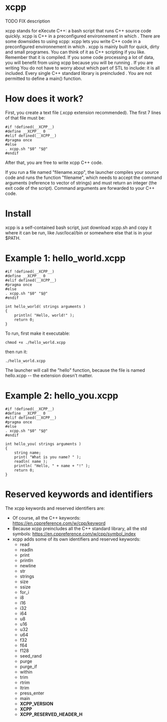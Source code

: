 # xcpp

TODO FIX description

xcpp stands for eXecute C++: a bash script that runs C++ source code quickly. xcpp is C++ in a preconfigured environnement in which . There are some downsides to using xcpp:  xcpp lets you write C++ code in a preconfigured environnement in which . xcpp is mainly built for quick, dirty and small programes. You can think of it as C++ scripting if you like. Remember that it is compiled. If you some code processing a lot of data, you will benefit from using xcpp because you will be running . If you are writing You do not have to worry about which part of STL to include: it is all included. Every single C++ standard library is preincluded . You are not permitted to define a main() function.

# How does it work?

First, you create a text file (.xcpp extension recommended). The first 7 lines of that file must be:

    #if !defined(__XCPP__)
    #define __XCPP__ 0
    #elif defined(__XCPP__)
    #pragma once
    #else
    . xcpp.sh "$0" "$@"
    #endif

After that, you are free to write xcpp C++ code.

If you run a file named "filename.xcpp", the launcher compiles your source code and runs the function "filename", which needs to accept the command arguments (reference to vector of strings) and must return an integer (the exit code of the script). Command arguments are forwarded to your C++ code.

# Install
xcpp is a self-contained bash script, just download xcpp.sh and copy it where it can be run, like /usr/local/bin or somewhere else that is in your $PATH.

# Example 1:  hello_world.xcpp
    #if !defined(__XCPP__)
    #define __XCPP__ 0
    #elif defined(__XCPP__)
    #pragma once
    #else
    . xcpp.sh "$0" "$@"
    #endif
    
    int hello_world( strings arguments )
    {
    	println( "Hello, world!" );
    	return 0;
    }

To run, first make it executable:

    chmod +x ./hello_world.xcpp

then run it:

    ./hello_world.xcpp

The launcher will call the "hello" function, because the file is named hello.xcpp -- the extension doesn't matter.

# Example 2:  hello_you.xcpp

    #if !defined(__XCPP__)
    #define __XCPP__ 0
    #elif defined(__XCPP__)
    #pragma once
    #else
    . xcpp.sh "$0" "$@"
    #endif
    
    int hello_you( strings arguments )
    {
    	string name;
    	print( "What is you name? " );
    	readln( name );
    	println( "Hello, " + name + "!" );
    	return 0;
    }

# Reserved keywords and identifiers

The xcpp keywords and reserved identifiers are:

* Of course, all the C++ keywords: https://en.cppreference.com/w/cpp/keyword
* Because xcpp preincludes all the C++ standard library, all the std symbols: https://en.cppreference.com/w/cpp/symbol_index
* xcpp adds some of its own identifiers and reserved keywords:
  * read
  * readln
  * print
  * println
  * newline
  * str
  * strings
  * size
  * ssize
  * for_i
  * i8
  * i16
  * i32
  * i64
  * u8
  * u16
  * u32
  * u64
  * f32
  * f64
  * f128
  * seed_rand
  * purge
  * purge_if
  * within
  * trim
  * rtrim
  * ltrim
  * press_enter
  * main
  * __XCPP_VERSION__
  * __XCPP__
  * __XCPP_RESERVED_HEADER_H__
